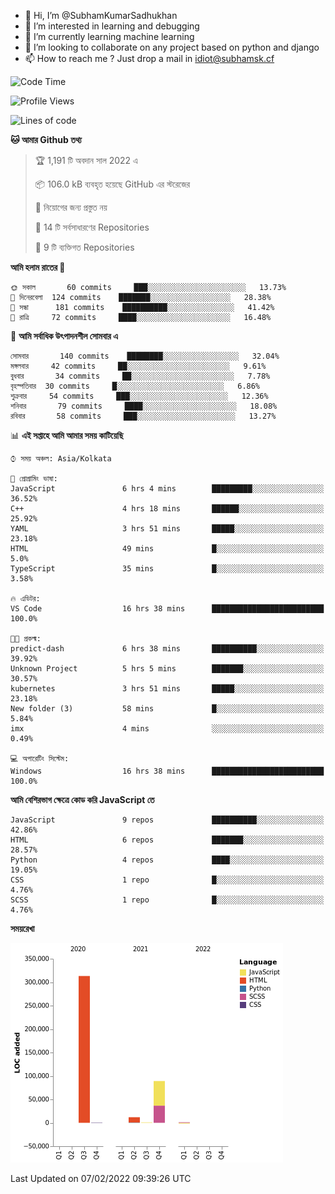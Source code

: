 - 👋 Hi, I’m @SubhamKumarSadhukhan
- 👀 I’m interested in learning and debugging
- 🌱 I’m currently learning machine learning
- 💞️ I’m looking to collaborate on any project based on python and django
- 📫 How to reach me ?
      Just drop a mail in idiot@subhamsk.cf

<!---
SubhamKumarSadhukhan/SubhamKumarSadhukhan is a ✨ special ✨ repository because its `README.md` (this file) appears on your GitHub profile.
You can click the Preview link to take a look at your changes.
--->


<!--START_SECTION:waka-->
![Code Time](http://img.shields.io/badge/Code%20Time-155%20hrs%2038%20mins-blue)

![Profile Views](http://img.shields.io/badge/%E0%A6%AA%E0%A7%8D%E0%A6%B0%E0%A7%8B%E0%A6%AB%E0%A6%BE%E0%A6%87%E0%A6%B2%20%E0%A6%A6%E0%A6%B0%E0%A7%8D%E0%A6%B6%E0%A6%A8-8-blue)

![Lines of code](https://img.shields.io/badge/%E0%A6%B9%E0%A7%8D%E0%A6%AF%E0%A6%BE%E0%A6%B2%E0%A7%8B%20%E0%A6%93%E0%A6%AF%E0%A6%BC%E0%A6%BE%E0%A6%B0%E0%A7%8D%E0%A6%B2%E0%A7%8D%E0%A6%A1%20%E0%A6%A5%E0%A7%87%E0%A6%95%E0%A7%87%20%E0%A6%86%E0%A6%AE%E0%A6%BF%20%E0%A6%B2%E0%A6%BF%E0%A6%96%E0%A7%87%E0%A6%9B%E0%A6%BF-416%20Thousand%20%E0%A6%95%E0%A7%8B%E0%A6%A1%E0%A7%87%E0%A6%B0%20%E0%A6%B2%E0%A6%BE%E0%A6%87%E0%A6%A8-blue)

**🐱 আমার Github তথ্য** 

> 🏆 1,191 টি অবদান সাল 2022 এ
 > 
> 📦 106.0 kB ব্যবহৃত হয়েছে GitHub এর স্টরেজের 
 > 
> 🚫 নিয়োগের জন্য প্রস্তুত নয়
 > 
> 📜 14 টি সর্বসাধারণের Repositories 
 > 
> 🔑 9 টি ব্যক্তিগত Repositories  
 > 
**আমি হলাম রাতের 🦉** 

```text
🌞 সকাল       60 commits     ███░░░░░░░░░░░░░░░░░░░░░░   13.73% 
🌆 দিনেরবেলা  124 commits    ███████░░░░░░░░░░░░░░░░░░   28.38% 
🌃 সন্ধা      181 commits    ██████████░░░░░░░░░░░░░░░   41.42% 
🌙 রাত্রি     72 commits     ████░░░░░░░░░░░░░░░░░░░░░   16.48%

```
📅 **আমি সর্বাধিক উৎপাদনশীল সোমবার এ** 

```text
সোমবার       140 commits    ████████░░░░░░░░░░░░░░░░░   32.04% 
মঙ্গলবার     42 commits     ██░░░░░░░░░░░░░░░░░░░░░░░   9.61% 
বুধবার       34 commits     ██░░░░░░░░░░░░░░░░░░░░░░░   7.78% 
বৃহস্পতিবার  30 commits     █░░░░░░░░░░░░░░░░░░░░░░░░   6.86% 
শুক্রবার     54 commits     ███░░░░░░░░░░░░░░░░░░░░░░   12.36% 
শনিবার       79 commits     ████░░░░░░░░░░░░░░░░░░░░░   18.08% 
রবিবার       58 commits     ███░░░░░░░░░░░░░░░░░░░░░░   13.27%

```


📊 **এই সপ্তাহে আমি আমার সময় কাটিয়েছি** 

```text
⌚︎ সময় অঞ্চল: Asia/Kolkata

💬 প্রোগ্রামিং ভাষা: 
JavaScript               6 hrs 4 mins        █████████░░░░░░░░░░░░░░░░   36.52% 
C++                      4 hrs 18 mins       ██████░░░░░░░░░░░░░░░░░░░   25.92% 
YAML                     3 hrs 51 mins       █████░░░░░░░░░░░░░░░░░░░░   23.18% 
HTML                     49 mins             █░░░░░░░░░░░░░░░░░░░░░░░░   5.0% 
TypeScript               35 mins             █░░░░░░░░░░░░░░░░░░░░░░░░   3.58%

🔥 এডিটর: 
VS Code                  16 hrs 38 mins      █████████████████████████   100.0%

🐱‍💻 প্রকল্ম: 
predict-dash             6 hrs 38 mins       ██████████░░░░░░░░░░░░░░░   39.92% 
Unknown Project          5 hrs 5 mins        ███████░░░░░░░░░░░░░░░░░░   30.57% 
kubernetes               3 hrs 51 mins       █████░░░░░░░░░░░░░░░░░░░░   23.18% 
New folder (3)           58 mins             █░░░░░░░░░░░░░░░░░░░░░░░░   5.84% 
imx                      4 mins              ░░░░░░░░░░░░░░░░░░░░░░░░░   0.49%

💻 অপারেটিং সিস্টেম: 
Windows                  16 hrs 38 mins      █████████████████████████   100.0%

```

**আমি বেশিরভাগ ক্ষেত্রে কোড করি JavaScript তে** 

```text
JavaScript               9 repos             ██████████░░░░░░░░░░░░░░░   42.86% 
HTML                     6 repos             ███████░░░░░░░░░░░░░░░░░░   28.57% 
Python                   4 repos             ████░░░░░░░░░░░░░░░░░░░░░   19.05% 
CSS                      1 repo              █░░░░░░░░░░░░░░░░░░░░░░░░   4.76% 
SCSS                     1 repo              █░░░░░░░░░░░░░░░░░░░░░░░░   4.76%

```


**সময়রেখা**

![Chart not found](https://raw.githubusercontent.com/SubhamKumarSadhukhan/SubhamKumarSadhukhan/main/charts/bar_graph.png) 


 Last Updated on 07/02/2022 09:39:26 UTC
<!--END_SECTION:waka-->
